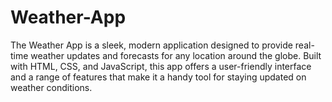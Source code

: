 # Weather-App
The Weather App is a sleek, modern application designed to provide real-time weather updates and forecasts for any location around the globe. Built with HTML, CSS, and JavaScript, this app offers a user-friendly interface and a range of features that make it a handy tool for staying updated on weather conditions.
